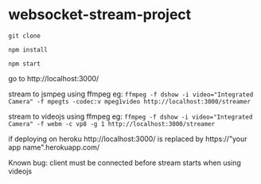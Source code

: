 # websocket-stream-project


`git clone`

`npm install` 

`npm start`

go to http://localhost:3000/

stream to jsmpeg using ffmpeg eg:
`ffmpeg -f dshow -i video="Integrated Camera" -f mpegts -codec:v mpeg1video http://localhost:3000/streamer`

stream to videojs using ffmpeg eg:
`ffmpeg -f dshow -i video="Integrated Camera" -f webm -c vp8 -g 1 http://localhost:3000/streamer`

if deploying on heroku http://localhost:3000/ is replaced by https://"your app name".herokuapp.com/

Known bug: client must be connected before stream starts when using videojs